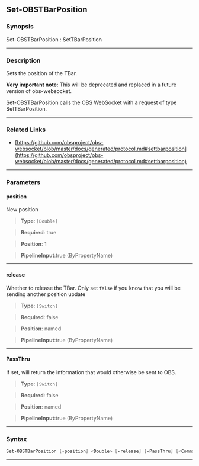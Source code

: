 Set-OBSTBarPosition
-------------------
### Synopsis
Set-OBSTBarPosition : SetTBarPosition

---
### Description

Sets the position of the TBar.

**Very important note**: This will be deprecated and replaced in a future version of obs-websocket.


Set-OBSTBarPosition calls the OBS WebSocket with a request of type SetTBarPosition.

---
### Related Links
* [https://github.com/obsproject/obs-websocket/blob/master/docs/generated/protocol.md#settbarposition](https://github.com/obsproject/obs-websocket/blob/master/docs/generated/protocol.md#settbarposition)



---
### Parameters
#### **position**

New position



> **Type**: ```[Double]```

> **Required**: true

> **Position**: 1

> **PipelineInput**:true (ByPropertyName)



---
#### **release**

Whether to release the TBar. Only set `false` if you know that you will be sending another position update



> **Type**: ```[Switch]```

> **Required**: false

> **Position**: named

> **PipelineInput**:true (ByPropertyName)



---
#### **PassThru**

If set, will return the information that would otherwise be sent to OBS.



> **Type**: ```[Switch]```

> **Required**: false

> **Position**: named

> **PipelineInput**:true (ByPropertyName)



---
### Syntax
```PowerShell
Set-OBSTBarPosition [-position] <Double> [-release] [-PassThru] [<CommonParameters>]
```
---
